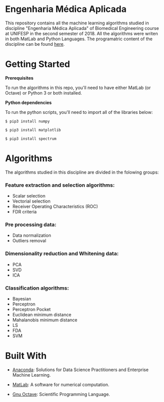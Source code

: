# Engenharia Médica Aplicada

This repository contains all the machine learning algorithms studied in discipline "Engenharia Médica Aplicada" of Biomedical Engineering course at UNIFESP in the second semester of 2018. All the algorithms were writen in both MatLab and Python Languages. The programatric content of the discipline can be found [here](https://unifesp.br/campus/sjc/images/SJC/03-GRADUCAO/UC/Engenharia_Medica_Aplicada.pdf).

# Getting Started

**Prerequisites**

To run the algorithms in this repo, you'll need to have either MatLab (or Octave) or Python 3 or both installed.

**Python dependencies**

To run the python scripts, you'll need to import all of the libraries below:

	$ pip3 install numpy
  
	$ pip3 install matplotlib
  
	$ pip3 install spectrum

# Algorithms

The algorithms studied in this discipline are divided in the folowing groups:

### Feature extraction and selection algorithms:

- Scalar selection 
- Vectorial selection
- Receiver Operating Characteristics (ROC)
- FDR criteria

### Pre processing data:

- Data normalization
- Outliers removal

### Dimensionality reduction and Whitening data:

- PCA
- SVD
- ICA

### Classification algorithms:

- Bayesian
- Perceptron
- Perceptron Pocket
- Euclidean minimum distance
- Mahalanobis minimum distance
- LS
- FDA
- SVM

# Built With
- [Anaconda](https://www.anaconda.com): Solutions for Data Science Practitioners and Enterprise Machine Learning.

- [MatLab](https://www.mathworks.com): A software for numerical computation.

- [Gnu Octave](https://www.gnu.org/software/octave/): Scientific Programming Language.
